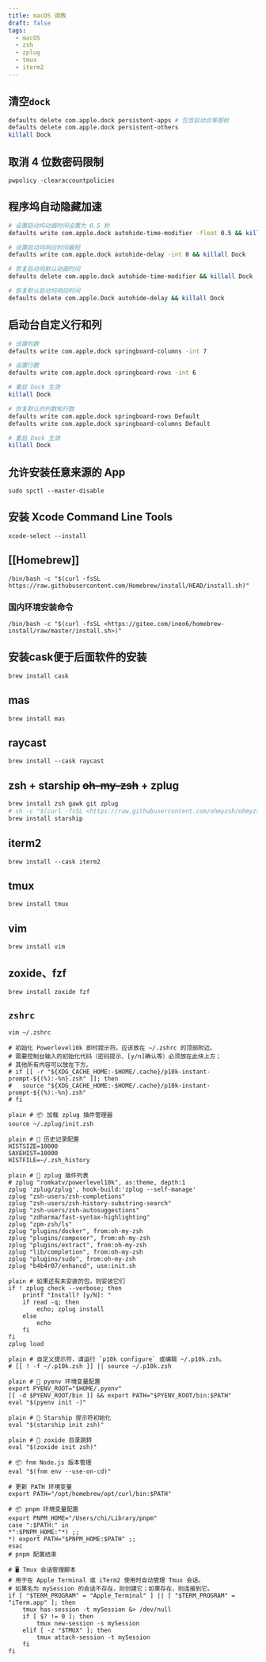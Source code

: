 ```yaml
---
title: macOS 调教
draft: false
tags:
  - macOS
  - zsh
  - zplug
  - tmux
  - iterm2
---
```

## 清空`dock`

```bash
defaults delete com.apple.dock persistent-apps # 包含启动台等图标
defaults delete com.apple.dock persistent-others
killall Dock
```

## 取消 4 位数密码限制

`pwpolicy -clearaccountpolicies`

## 程序坞自动隐藏加速

```bash
# 设置启动坞动画时间设置为 0.5 秒 
defaults write com.apple.dock autohide-time-modifier -float 0.5 && killall Dock

# 设置启动坞响应时间最短
defaults write com.apple.dock autohide-delay -int 0 && killall Dock

# 恢复启动坞默认动画时间
defaults delete com.apple.dock autohide-time-modifier && killall Dock

# 恢复默认启动坞响应时间
defaults delete com.apple.Dock autohide-delay && killall Dock
```

## 启动台自定义行和列

```bash
# 设置列数
defaults write com.apple.dock springboard-columns -int 7

# 设置行数
defaults write com.apple.dock springboard-rows -int 6

# 重启 Dock 生效
killall Dock

# 恢复默认的列数和行数
defaults write com.apple.dock springboard-rows Default
defaults write com.apple.dock springboard-columns Default

# 重启 Dock 生效
killall Dock
```

## 允许安装任意来源的 App

`sudo spctl --master-disable`

## 安装 Xcode Command Line Tools

`xcode-select --install`

## [[Homebrew]]

`/bin/bash -c "$(curl -fsSL https://raw.githubusercontent.com/Homebrew/install/HEAD/install.sh)"`

### 国内环境安装命令

`/bin/bash -c "$(curl -fsSL <https://gitee.com/ineo6/homebrew-install/raw/master/install.sh>)"`

## 安装cask便于后面软件的安装

`brew install cask`

## mas

`brew install mas`

## raycast

`brew install --cask raycast`

## zsh + starship ~~oh-my-zsh~~ + zplug

```bash
brew install zsh gawk git zplug
# sh -c "$(curl -fsSL <https://raw.githubusercontent.com/ohmyzsh/ohmyzsh/master/tools/install.sh>)"
brew install starship
```

## iterm2

`brew install --cask iterm2`

## tmux

`brew install tmux`

## vim

`brew install vim`

## zoxide、fzf

`brew install zoxide fzf`

## `zshrc`

`vim ~/.zshrc`

```plain
# 初始化 Powerlevel10k 即时提示符。应该放在 ~/.zshrc 的顶部附近。
# 需要控制台输入的初始化代码（密码提示、[y/n]确认等）必须放在此块上方；
# 其他所有内容可以放在下方。
# if [[ -r "${XDG_CACHE_HOME:-$HOME/.cache}/p10k-instant-prompt-${(%):-%n}.zsh" ]]; then
#   source "${XDG_CACHE_HOME:-$HOME/.cache}/p10k-instant-prompt-${(%):-%n}.zsh"
# fi

plain # 📦 加载 zplug 插件管理器
source ~/.zplug/init.zsh

plain # 🔧 历史记录配置
HISTSIZE=10000
SAVEHIST=10000
HISTFILE=~/.zsh_history

plain # 🚀 zplug 插件列表
# zplug "romkatv/powerlevel10k", as:theme, depth:1
zplug 'zplug/zplug', hook-build:'zplug --self-manage'
zplug "zsh-users/zsh-completions"
zplug "zsh-users/zsh-history-substring-search"
zplug "zsh-users/zsh-autosuggestions"
zplug "zdharma/fast-syntax-highlighting"
zplug "zpm-zsh/ls"
zplug "plugins/docker", from:oh-my-zsh
zplug "plugins/composer", from:oh-my-zsh
zplug "plugins/extract", from:oh-my-zsh
zplug "lib/completion", from:oh-my-zsh
zplug "plugins/sudo", from:oh-my-zsh
zplug "b4b4r07/enhancd", use:init.sh

plain # 如果还有未安装的包，则安装它们
if ! zplug check --verbose; then
    printf "Install? [y/N]: "
    if read -q; then
        echo; zplug install
    else
        echo
    fi
fi
zplug load

plain # 自定义提示符，请运行 `p10k configure` 或编辑 ~/.p10k.zsh。
# [[ ! -f ~/.p10k.zsh ]] || source ~/.p10k.zsh

plain # 🐍 pyenv 环境变量配置
export PYENV_ROOT="$HOME/.pyenv"
[[ -d $PYENV_ROOT/bin ]] && export PATH="$PYENV_ROOT/bin:$PATH"
eval "$(pyenv init -)"

plain # 🌌 Starship 提示符初始化
eval "$(starship init zsh)"

plain # 📂 zoxide 目录跳转
eval "$(zoxide init zsh)"

# 📦 fnm Node.js 版本管理
eval "$(fnm env --use-on-cd)"

# 更新 PATH 环境变量
export PATH="/opt/homebrew/opt/curl/bin:$PATH"

# 📦 pnpm 环境变量配置
export PNPM_HOME="/Users/chi/Library/pnpm"
case ":$PATH:" in
*":$PNPM_HOME:"*) ;;
*) export PATH="$PNPM_HOME:$PATH" ;;
esac
# pnpm 配置结束

# 🖥️ Tmux 会话管理脚本
# 用于在 Apple Terminal 或 iTerm2 使用时自动管理 Tmux 会话。
# 如果名为 mySession 的会话不存在，则创建它；如果存在，则连接到它。
if [ "$TERM_PROGRAM" = "Apple_Terminal" ] || [ "$TERM_PROGRAM" = "iTerm.app" ]; then
    tmux has-session -t mySession &> /dev/null
    if [ $? != 0 ]; then
        tmux new-session -s mySession
    elif [ -z "$TMUX" ]; then
        tmux attach-session -t mySession
    fi
fi
```
